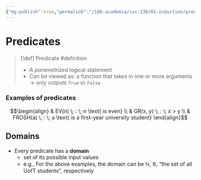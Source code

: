 ```yaml
---
{"dg-publish":true,"permalink":"/100-academia/csc-236/01-induction/predicates/","tags":["university","#lecture","#cs"],"created":"2024-08-04T16:29:44.000-07:00","updated":"2024-09-27T16:08:23.000-07:00"}
---
```


# Predicates

> [!def] Predicate #definition 
> - A *parametrized* logical statement
> - Can be viewed as: a function that takes in one or more arguments → only outputs `True` or `False`

### Examples of predicates

$$\begin{align} 
& EV(n) \; : \; n \text{ is even} \\
& GR(x, y) \; : \; x > y \\
& FROSH(a) \; : \; a \text{ is a first-year university student}
\end{align}$$



## Domains

- Every predicate has a **domain**
    - set of its possible input values
    - e.g., For the above examples, the domain can be $\mathbb{N}$, $\mathbb{R}$, “the set of all UofT students”, respectively